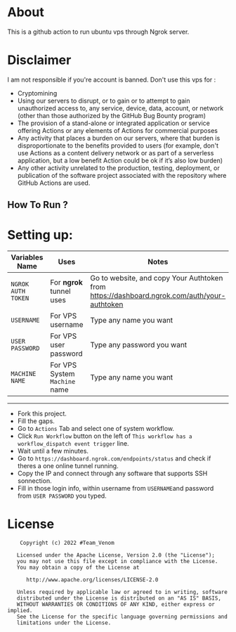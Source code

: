 # About
This is a github action to run ubuntu vps through Ngrok server.

# Disclaimer
I am not responsible if you're account is banned. 
Don't use this vps for :
* Cryptomining
* Using our servers to disrupt, or to gain or to attempt to gain unauthorized access to, any service, device, data, account, or network (other than those authorized by the GitHub Bug Bounty program)
* The provision of a stand-alone or integrated application or service offering Actions or any elements of Actions for commercial purposes
* Any activity that places a burden on our servers, where that burden is disproportionate to the benefits provided to users (for example, don't use Actions as a content delivery network or as part of a serverless application, but a low benefit Action could be ok if it’s also low burden)
* Any other activity unrelated to the production, testing, deployment, or publication of the software project associated with the repository where GitHub Actions are used.

## How To Run ?

# Setting up:

Variables Name | Uses | Notes
----- | ----- | -----
`NGROK AUTH TOKEN` | For **ngrok** tunnel uses | Go to website, and copy Your Authtoken from https://dashboard.ngrok.com/auth/your-authtoken
`USERNAME` | For VPS username | Type any name you want
`USER PASSWORD` | For VPS user password | Type any password you want
`MACHINE NAME` | For VPS System `Machine` name | Type any name you want
***

* Fork this project.
* Fill the gaps.
* Go to `Actions` Tab and select one of system workflow.
* Click `Run Workflow` button on the left of `This workflow has a workflow_dispatch event trigger` line.
* Wait until a few minutes.
* Go to `https://dashboard.ngrok.com/endpoints/status` and check if theres a one online tunnel running.
* Copy the IP and connect through any software that supports SSH sonnection.
* Fill in those login info, within username from `USERNAME`and password from `USER PASSWORD` you typed.

# License

        Copyright (c) 2022 #Team_Venom

       Licensed under the Apache License, Version 2.0 (the "License");
       you may not use this file except in compliance with the License.
       You may obtain a copy of the License at

          http://www.apache.org/licenses/LICENSE-2.0

       Unless required by applicable law or agreed to in writing, software
       distributed under the License is distributed on an "AS IS" BASIS,
       WITHOUT WARRANTIES OR CONDITIONS OF ANY KIND, either express or implied.
       See the License for the specific language governing permissions and
       limitations under the License.
